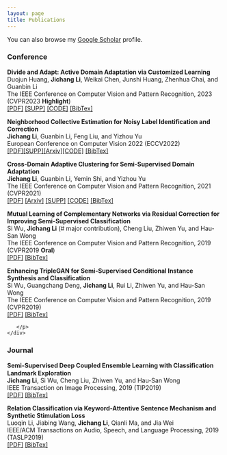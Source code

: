```yaml
---
layout: page
title: Publications
---
```


You can also browse my <a href="https://scholar.google.com/citations?user=b8K5vcMAAAAJ" target="_blank">Google Scholar</a> profile.
<br />


<h3>
    <a name='Conference'></a>Conference
</h3>

<div class="media">
    <div class="media-body">
       <p class="media-heading">
          <strong>Divide and Adapt: Active Domain Adaptation via Customized Learning</strong><br />
          Duojun Huang, <b>Jichang Li</b>, Weikai Chen, Junshi Huang, Zhenhua Chai, and Guanbin Li<br />
          The IEEE Conference on Computer Vision and Pattern Recognition, 2023 (CVPR2023 <b>Highlight</b>)<br />
          <a href="https://openaccess.thecvf.com/content/CVPR2023/papers/Huang_Divide_and_Adapt_Active_Domain_Adaptation_via_Customized_Learning_CVPR_2023_paper.pdf">[PDF]</a>
           <a href="https://openaccess.thecvf.com/content/CVPR2023/supplemental/Huang_Divide_and_Adapt_CVPR_2023_supplemental.pdf">[SUPP]</a>
           <a href="https://github.com/starchaser49/DiaNA-CVPR2023">[CODE]</a>
           <a href="https://scholar.googleusercontent.com/scholar.bib?q=info:INuIaIO5Ma8J:scholar.google.com/&output=citation&scisdr=ClGCG90DEI7P8qHHJa0:AFWwaeYAAAAAZQbBPa2DFHxh1vtRFS-jcoRnnd8&scisig=AFWwaeYAAAAAZQbBPczALgCwjxDlcZq084ftvVM&scisf=4&ct=citation&cd=-1&hl=en">[BibTex]</a><br />
       </p>
    </div>
</div>



<div class="media">
    <div class="media-body">
       <p class="media-heading">
          <strong>Neighborhood Collective Estimation for Noisy Label Identification and Correction</strong><br />
          <b>Jichang Li</b>, Guanbin Li, Feng Liu, and Yizhou Yu<br />
          European Conference on Computer Vision 2022 (ECCV2022)<br /> 
          <a href="https://www.ecva.net/papers/eccv_2022/papers_ECCV/papers/136840126.pdf">[PDF]</a><a href="https://www.ecva.net/papers/eccv_2022/papers_ECCV/papers/136840126-supp.pdf">[SUPP]</a><a href="https://arxiv.org/abs/2208.03207">[Arxiv]</a><a href="https://github.com/lijichang/LNL-NCE">[CODE]</a>
           <a href="https://scholar.googleusercontent.com/scholar.bib?q=info:W7pOhHhsgLUJ:scholar.google.com/&output=citation&scisdr=ClGCG90DEI7P8qHHVo0:AFWwaeYAAAAAZQbBTo0ObfBPOV_ebBMcUKXLh0Y&scisig=AFWwaeYAAAAAZQbBTqLr5h8-N6r2D_kxNLLZboE&scisf=4&ct=citation&cd=-1&hl=en">[BibTex]</a><br />
       </p>
    </div>
</div>



<div class="media">
    <div class="media-body">
       <p class="media-heading">
          <strong>Cross-Domain Adaptive Clustering for Semi-Supervised Domain Adaptation</strong><br />
          <b>Jichang Li</b>, Guanbin Li, Yemin Shi, and Yizhou Yu<br />
          The IEEE Conference on Computer Vision and Pattern Recognition, 2021 (CVPR2021)<br />
          <a href="https://openaccess.thecvf.com/content/CVPR2021/html/Li_Cross-Domain_Adaptive_Clustering_for_Semi-Supervised_Domain_Adaptation_CVPR_2021_paper.html">[PDF]</a>
           <a href="https://arxiv.org/abs/2104.09415">[Arxiv]</a>
           <a href="https://openaccess.thecvf.com/content/CVPR2021/supplemental/Li_Cross-Domain_Adaptive_Clustering_CVPR_2021_supplemental.pdf">[SUPP]</a>
           <a href="https://github.com/lijichang/CVPR2021-SSDA">[CODE]</a>
           <a href="https://scholar.googleusercontent.com/scholar.bib?q=info:7HkvmWl_BDwJ:scholar.google.com/&output=citation&scisdr=ClGCG90DEI7P8qHHuHU:AFWwaeYAAAAAZQbBoHWzngs2cNsOBaM2CzZMVzY&scisig=AFWwaeYAAAAAZQbBoMLCQGXMPcRePWdK9P5D8oU&scisf=4&ct=citation&cd=-1&hl=en">[BibTex]</a><br />
       </p>
    </div>
</div>


<div class="media">
    <div class="media-body">
       <p class="media-heading">
          <strong>Mutual Learning of Complementary Networks via Residual Correction for Improving Semi-Supervised Classification</strong><br />
          Si Wu, <b>Jichang Li</b> (# major contribution), Cheng Liu, Zhiwen Yu, and Hau-San Wong<br />
          The IEEE Conference on Computer Vision and Pattern Recognition, 2019 (CVPR2019 <b>Oral</b>)<br />
          <a href="http://openaccess.thecvf.com/content_CVPR_2019/papers/Wu_Mutual_Learning_of_Complementary_Networks_via_Residual_Correction_for_Improving_CVPR_2019_paper.pdf">[PDF]</a>
          <a href="https://scholar.googleusercontent.com/scholar.bib?q=info:F5r1ohTJBbsJ:scholar.google.com/&output=citation&scisdr=ClGCG90DEI7P8qHHcPM:AFWwaeYAAAAAZQbBaPMMM8SXhaeK9NTwB65SWEE&scisig=AFWwaeYAAAAAZQbBaEjBs7I8SxpTnFl2DGaJwYQ&scisf=4&ct=citation&cd=-1&hl=en">[BibTex]</a><br />
       </p>
    </div>
</div>

<div class="media">
    <div class="media-body">
       <p class="media-heading">
          <strong>Enhancing TripleGAN for Semi-Supervised Conditional Instance Synthesis and Classification</strong><br />
          Si Wu, Guangchang Deng, <b>Jichang Li</b>, Rui Li, Zhiwen Yu, and Hau-San Wong<br />
          The IEEE Conference on Computer Vision and Pattern Recognition, 2019 (CVPR2019)<br />
          <a href="http://openaccess.thecvf.com/content_CVPR_2019/papers/Wu_Enhancing_TripleGAN_for_Semi-Supervised_Conditional_Instance_Synthesis_and_Classification_CVPR_2019_paper.pdf">[PDF]</a>
          <a href="https://scholar.googleusercontent.com/scholar.bib?q=info:NopnGpzu2EsJ:scholar.google.com/&output=citation&scisdr=ClGCG90DEI7P8qHHbVY:AFWwaeYAAAAAZQbBdVaZ1RTStrX1l4IrjZ_L9fQ&scisig=AFWwaeYAAAAAZQbBddml7s1pOfMc5aUSiGwAZKg&scisf=4&ct=citation&cd=-1&hl=en">[BibTex]</a><br />
           
       </p>
    </div>
</div>

<h3>
    <a name='Journal'></a>Journal
</h3>

<div class="media">
    <div class="media-body">
       <p class="media-heading">
          <strong>Semi-Supervised Deep Coupled Ensemble Learning with Classiﬁcation Landmark Exploration</strong><br />
          <b>Jichang Li</b>, Si Wu, Cheng Liu, Zhiwen Yu, and Hau-San Wong<br />
          IEEE Transaction on Image Processing, 2019 (TIP2019)<br />
           <a href="https://ieeexplore.ieee.org/abstract/document/8796363">[PDF]</a>
          <a href="https://scholar.googleusercontent.com/scholar.bib?q=info:Wg_3tkGrm1UJ:scholar.google.com/&output=citation&scisdr=ClGCG90DEI7P8qHHQ7k:AFWwaeYAAAAAZQbBW7nHT1LSmCNFzfODiK_F0Js&scisig=AFWwaeYAAAAAZQbBW1L1oiZFMyWilclimge5EX8&scisf=4&ct=citation&cd=-1&hl=en">[BibTex]</a><br />
       </p>
    </div>
</div>

<div class="media">
    <div class="media-body">
       <p class="media-heading">
          <strong>Relation Classification via Keyword-Attentive Sentence Mechanism and Synthetic Stimulation Loss</strong><br />
          Luoqin Li, Jiabing Wang, <b>Jichang Li</b>, Qianli Ma, and Jia Wei<br />
          IEEE/ACM Transactions on Audio, Speech, and Language Processing, 2019 (TASLP2019)<br />
          <a href="https://ieeexplore.ieee.org/abstract/document/8733064">[PDF]</a>
                     <a href="https://scholar.googleusercontent.com/scholar.bib?q=info:Sma2ApeQ558J:scholar.google.com/&output=citation&scisdr=ClGCG90DEI7P8qHHmO0:AFWwaeYAAAAAZQbBgO394nkSqJxfvD-TRNzC2Ao&scisig=AFWwaeYAAAAAZQbBgIPFYmWLt84C5P1XHx4WK5g&scisf=4&ct=citation&cd=-1&hl=en">[BibTex]</a><br />
       </p>
    </div>
</div>




